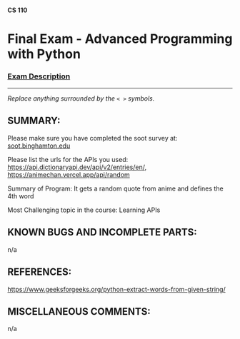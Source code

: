 #### CS 110
# Final Exam - Advanced Programming with Python

### [Exam Description](https://docs.google.com/document/d/1FI-WV95nSTK1JMg5j5sKhxcbl46DPVPkBrxC3FMo45g/edit?usp=sharing)

***

_Replace anything surrounded by the `< >` symbols._

## SUMMARY:
Please make sure you have completed the soot survey at:
    [soot.binghamton.edu](https://soot.binghamton.edu)

Please list the urls for the APIs you used: 
https://api.dictionaryapi.dev/api/v2/entries/en/, https://animechan.vercel.app/api/random


Summary of Program: It gets a random quote from anime and defines the 4th word

Most Challenging topic in the course: Learning APIs

## KNOWN BUGS AND INCOMPLETE PARTS:
 n/a

## REFERENCES:
 https://www.geeksforgeeks.org/python-extract-words-from-given-string/

## MISCELLANEOUS COMMENTS:
 n/a
